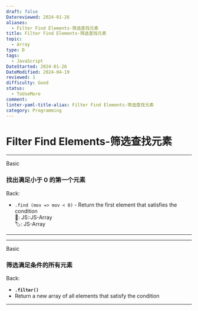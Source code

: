 ```yaml
---
draft: false
Datereviewed: 2024-01-26
aliases:
  - Filter Find Elements-筛选查找元素
title: Filter Find Elements-筛选查找元素
topic:
  - Array
type: D
tags:
  - JavaScript
DateStarted: 2024-01-26
DateModified: 2024-04-19
reviewed: 1
difficulty: Good
status:
  - ToUseMore
comment: 
linter-yaml-title-alias: Filter Find Elements-筛选查找元素
category: Programming
---
```


# Filter Find Elements-筛选查找元素

---

Basic

### 找出满足小于 0 的第一个元素

Back:

- `.find (mov => mov < 0)` - Return the first element that satisfies the condition  
📌: JS::JS-Array  
🏷️: JS-Array
<!--ID: 1706600287373-->

---

---

Basic

### 筛选满足条件的所有元素

Back:

- **`.filter()`**
- Return a new array of all elements that satisfy the condition
<!--ID: 1706600287376-->

---
